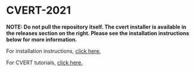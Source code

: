 # CVERT-2021
<b>NOTE: Do not pull the repository itself. The cvert installer is available in the releases section on the right. Please see the installation instructions below for more information.</b>

For installation instructions, [click here.](https://github.com/KZMachine/CVERT-2021/releases/download/v1.0/Installation.Tutorial.pdf "Clicking this link will download the PDF installation guide.")

For CVERT tutorials, [click here.](https://github.com/KZMachine/CVERT-2021/releases/download/v1.0/CVERT-Tutorial.zip "Clicking this link will download a zip folder containing jpg and PDF tutorials.")
